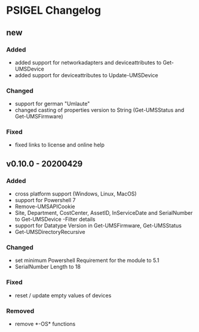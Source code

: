 # PSIGEL Changelog

## new

### Added

* added support for networkadapters and deviceattributes to Get-UMSDevice
* added support for deviceattributes to Update-UMSDevice

### Changed

* support for german "Umlaute"
* changed casting of properties version to String (Get-UMSStatus and Get-UMSFirmware)

### Fixed

* fixed links to license and online help

## v0.10.0 - 20200429

### Added

* cross platform support (Windows, Linux, MacOS)
* support for Powershell 7
* Remove-UMSAPICookie
* Site, Department, CostCenter, AssetID, InServiceDate and SerialNumber to Get-UMSDevice -Filter details
* support for Datatype Version in Get-UMSFirmware, Get-UMSStatus
* Get-UMSDirectoryRecursive

### Changed

* set minimum Powershell Requirement for the module to 5.1
* SerialNumber Length to 18

### Fixed

* reset / update empty values of devices

### Removed

* remove \*-OS\* functions
